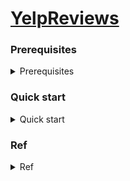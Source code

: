 # [YelpReviews](https://www.kaggle.com/yelp-dataset/yelp-dataset)

### Prerequisites
<details>
<summary>Prerequisites</summary>

1. Fork the repo :  `git clone https://github.com/yennanliu/YelpReviews.git`
2. Download [Kaggle dataset](https://www.kaggle.com/yelp-dataset/yelp-dataset) and and save at [data file](https://github.com/yennanliu/YelpReviews/tree/master/data)
3. Download/launch mysql server local, and create a database `yelp` (for development)
4. Set up AWS RDS mysql database (for prodution, `optional`)
5. Modify [mysql db config](https://github.com/yennanliu/YelpReviews/blob/master/config/mysql.config) with yours 
6. Modify [RDS mysql db config](https://github.com/yennanliu/YelpReviews/blob/master/config/mysql_rds.config) with yours  (`optional`)
7. Modify DB connection (e.g. `sqlalchemy.url = <your_mysql_url>`)in [alembic.ini](https://github.com/yennanliu/YelpReviews/blob/master/alembic.ini) with yours 
</details>

### Quick start
<details>
<summary>Quick start</summary>

```bash
# STEP 0) install libraries 
$ cd ~ && cd YelpReviews && git install -r requirements.txt 
# STEP 1) db migration 
$ alembic init --template generic ddl &&  alembic upgrade head
# STEP 2) data preprocess 
$ bash script/transform_all_json_2_csv.sh  # json to csv 
# csv -> mysql 
# STEP 3) spark etl
docker build spark/. -t spark_env 
# access spark shell 
#docker run --mount type=bind,source="$(pwd)"/.,target=/YelpReviews -it <container_id>  bash
# run etl via spark-submit
docker run --mount type=bind,source="$(pwd)"/.,target=/YelpReviews -it <container_id>  /bin/bash -c 'cd ../../YelpReviews && spark-submit etl/etl_digest_business.py'
```
</details>


### Ref
<details>
<summary>Ref</summary>

- Yelp dataset 
	- https://www.kaggle.com/yelp-dataset/yelp-dataset
	- https://www.yelp.com/dataset/documentation/main
	- https://github.com/Yelp/dataset-examples
- Superset connect to s3 transformed athena
	- https://dev.classmethod.jp/cloud/aws/query-and-visualize-data-from-amazon-athena-with-superset/
	- https://medium.com/payscale-tech/how-to-get-apache-superset-to-connect-to-athena-6d9b56bec7fb
- alembic mysql migration 
	 - https://michaelheap.com/alembic-python-migrations-quick-start/
- Redash docker
	- https://github.com/kakakakakku/redash-hands-on
</details>